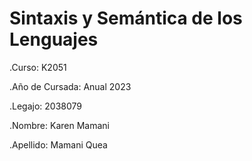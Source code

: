 # Sintaxis y Semántica de los Lenguajes 

.Curso: K2051

.Año de Cursada: Anual 2023

.Legajo: 2038079

.Nombre: Karen Mamani

.Apellido: Mamani Quea 

